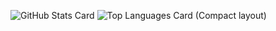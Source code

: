 ![GitHub Stats Card](https://github-readme-stats.vercel.app/api?username=nabesuke5098&show_icons=true&theme=algolia)
![Top Languages Card (Compact layout)](https://github-readme-stats.vercel.app/api/top-langs/?username=nabesuke5098&layout=compact&theme=algolia)
